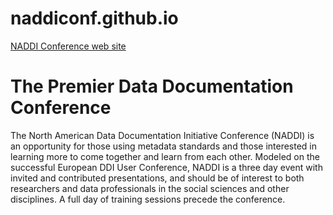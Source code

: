 # naddiconf.github.io
[NADDI Conference web site](https://naddiconf.org)

# The Premier Data Documentation Conference

The North American Data Documentation Initiative Conference (NADDI) is an opportunity for those 
using metadata standards and those interested in learning more to come together and learn from 
each other. Modeled on the successful European DDI User Conference, NADDI is a three day event
with invited and contributed presentations, and should be of interest to both researchers and data 
professionals in the social sciences and other disciplines. A full day of training sessions 
precede the conference.
